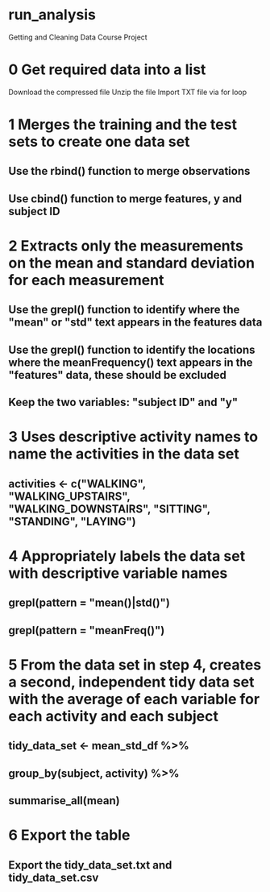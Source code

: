 # run_analysis
Getting and Cleaning Data Course Project

# 0 Get required data into a list
 Download the compressed file 
 Unzip the file
 Import TXT file via for loop
 
 # 1 Merges the training and the test sets to create one data set
## Use the rbind() function to merge observations
## Use cbind() function to merge features, y and subject ID

 # 2 Extracts only the measurements on the mean and standard deviation for each measurement
## Use the grepl() function to identify where the "mean" or "std" text appears in the features data
## Use the grepl() function to identify the locations where the meanFrequency() text appears in the "features" data, these should be excluded
## Keep the two variables: "subject ID" and "y"

 # 3 Uses descriptive activity names to name the activities in the data set
## activities <- c("WALKING", "WALKING_UPSTAIRS", "WALKING_DOWNSTAIRS", "SITTING", "STANDING", "LAYING")

 # 4 Appropriately labels the data set with descriptive variable names
## grepl(pattern = "mean()|std()")
## grepl(pattern = "meanFreq()")

 # 5 From the data set in step 4, creates a second, independent tidy data set with the average of each variable for each activity and each subject
## tidy_data_set <- mean_std_df %>%
##  group_by(subject, activity) %>%
##  summarise_all(mean)

 # 6 Export the table
## Export the tidy_data_set.txt and tidy_data_set.csv

